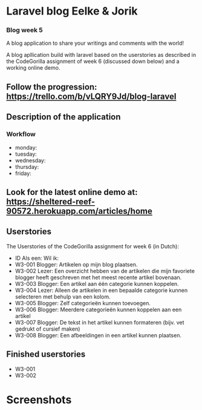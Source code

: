 # Laravel blog Eelke & Jorik
### Blog week 5
A blog application to share your writings and comments with the world!

A blog apllication build with laravel based on the userstories as described in the CodeGorilla assignment of week 6 (discussed down below) and a working online demo.

## Follow the progression: https://trello.com/b/vLQRY9Jd/blog-laravel

## Description of the application

### Workflow
- monday: 
- tuesday: 
- wednesday: 
- thursday: 
- friday:

## Look for the latest online demo at: https://sheltered-reef-90572.herokuapp.com/articles/home

## Userstories
The Userstories of the CodeGorilla assignment for week 6 (in Dutch):
- ID     Als een:    Wil ik:
- W3-001 Blogger:    Artikelen op mijn blog plaatsen.  
- W3-002 Lezer:      Een overzicht hebben van de artikelen die mijn favoriete blogger heeft geschreven met het meest recente artikel bovenaan.
- W3-003 Blogger:    Een artikel aan één categorie kunnen koppelen.
- W3-004 Lezer:      Alleen de artikelen in een bepaalde categorie kunnen selecteren met behulp van een kolom.
- W3-005 Blogger:    Zelf categorieën kunnen toevoegen.
- W3-006 Blogger:    Meerdere categorieën kunnen koppelen aan een artikel
- W3-007 Blogger:    De tekst in het artikel kunnen formateren (bijv. vet gedrukt of cursief maken)
- W3-008 Blogger:    Een afbeeldingen in een artikel kunnen plaatsen.

## Finished userstories
- W3-001
- W3-002

# Screenshots
